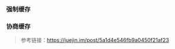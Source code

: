 <!--
 * @Author: qianqian.zhao
 * @Date: 2020-03-22 16:11:32
 * @LastEditors: qianqian.zhao
 * @LastEditTime: 2020-03-22 17:12:30
 * @Description: 浏览器的缓存机制
 -->
### 强制缓存
### 协商缓存


> 参考链接：https://juejin.im/post/5a1d4e546fb9a0450f21af23